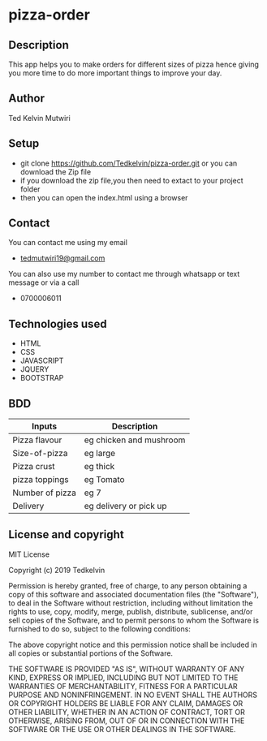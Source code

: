 # pizza-order
## Description
This app helps you to make orders for different sizes of pizza hence giving you more time to do more important things to improve your day.
## Author
Ted Kelvin Mutwiri
## Setup
  * git clone <a>https://github.com/Tedkelvin/pizza-order.git </a> or you can download the Zip file
  * if you download the zip file,you then need to extact to your project folder
  * then you can open the index.html using a browser
## Contact
You can contact me using my email
   * <a>tedmutwiri19@gmail.com</a>

You can also use my number to contact me through whatsapp or text message or via a call
   * 0700006011
## Technologies used
   * HTML
   * CSS
   * JAVASCRIPT
   * JQUERY
   * BOOTSTRAP
## BDD
| Inputs  | Description |
| ------------- | ------------- |
| Pizza flavour | eg chicken and mushroom |
| Size-of-pizza  | eg large  |
| Pizza crust| eg thick |
| pizza toppings  | eg Tomato  |
| Number of pizza| eg 7|
| Delivery  | eg delivery or pick up  |

## License and copyright
MIT License

Copyright (c) 2019 Tedkelvin

Permission is hereby granted, free of charge, to any person obtaining a copy
of this software and associated documentation files (the "Software"), to deal
in the Software without restriction, including without limitation the rights
to use, copy, modify, merge, publish, distribute, sublicense, and/or sell
copies of the Software, and to permit persons to whom the Software is
furnished to do so, subject to the following conditions:

The above copyright notice and this permission notice shall be included in all
copies or substantial portions of the Software.

THE SOFTWARE IS PROVIDED "AS IS", WITHOUT WARRANTY OF ANY KIND, EXPRESS OR
IMPLIED, INCLUDING BUT NOT LIMITED TO THE WARRANTIES OF MERCHANTABILITY,
FITNESS FOR A PARTICULAR PURPOSE AND NONINFRINGEMENT. IN NO EVENT SHALL THE
AUTHORS OR COPYRIGHT HOLDERS BE LIABLE FOR ANY CLAIM, DAMAGES OR OTHER
LIABILITY, WHETHER IN AN ACTION OF CONTRACT, TORT OR OTHERWISE, ARISING FROM,
OUT OF OR IN CONNECTION WITH THE SOFTWARE OR THE USE OR OTHER DEALINGS IN THE
SOFTWARE.
